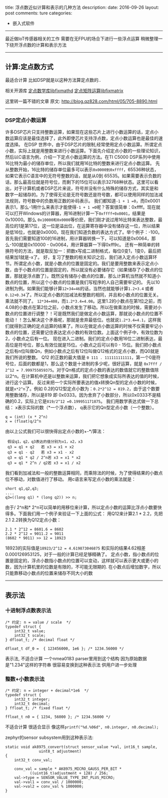 title: 浮点数近似计算和表示的几种方法
description: 
date: 2016-09-26
layout: post
comments: ture
categories:
- 嵌入式软件
---
 
最近做IoT传感器相关的工作 
需要在无FPU的场合下进行一些浮点运算
稍微整理一下绕开浮点数的计算和表示方法

---
## __计算:定点数方式__ 

最适合计算 比如DSP就是以这种方法算定点数的..

相关开源库
[定点数学库libfixmathd](https://github.com/PetteriAimonen/libfixmath)
[定点矩阵运算libfixmatrix](https://github.com/PetteriAimonen/libfixmatrix)

这里转一篇不错的文章 原文: http://blog.qz828.com/html/05/705-8890.html

---

### __DSP定点小数运算__
许多DSP芯片只支持整数运算，如果现在这些芯片上进行小数运算的话，定点小数运算应该是最佳选择了，此外即使芯片支持浮点数，定点小数运算也是最佳的速度选择。
在DSP 世界中，由于DSP芯片的限制,经常使用定点小数运算。所谓定点小数，实际上就是用整数来进行小数运算。下面先介绍定点小数的一些理论知识，然后以C语言为例，介绍一下定点小数运算的方法。在TI C5000 DSP系列中使用16比特为最小的储存单位，所以我们就用16比特的整数来进行定点小数运算。
先从整数开始，16比特的储存单位最多可以表示`0x0000到0xffff`，65536种状态，如果它表示C语言中的无符号整数的话，就是从0到 65535。如果需要表示负数的话，那么最高位就是符号位，而剩下的15位可以表示32768种状态。这里可以看出，对于计算机或者DSP芯片来说，符号并没有什么特殊的储存方式，其实是和数字一起储存的。为了使得无论是无符号数还是符号数，都可以使用同样的加法减法规则，符号数中的负数用正数的补码表示。
我们都知道`-1 + 1 =0`，而0x0001表示1，那么-1用什么来表示才能使得`-1 + 1 =0`呢？答案很简单：0xffff。现在就可以打开Windows的计算器，用16进制计算一下`0xffff+0x0001`，结果是0x10000。那么 `0x10000和0x0000`等价麽，我们刚才说过用16比特来表达整数，最高位的1是第17位，这一位是溢出位，在运算寄存器中没有储存这一位，所以结果是低16位，也就是0x0000。现在我们知道负数的表达方式了。举个例子：-100。首先我们需要知道100的16进制，用计算器转换一下，可以知道是0x0064，那么-100就是0x10000 - 0x0064，用计算器算一下得0xff9c。
还有一种简单的转换符号的方法，就是取反加一：把数x写成二进制格式，每位0变1，1变0，最后把结果加1就是-x了。
好，复习了整数的相关知识之后，我们进入定点小数运算环节。所谓定点小数，就是小数点的位置是固定的。我们是要用整数来表示定点小数，由于小数点的位置是固定的，所以就没有必要储存它（如果储存了小数点的位置，那就是浮点数了）。既然没有储存小数点的位置，那么计算机当然就不知道小数点的位置，所以这个小数点的位置是我们写程序的人自己需要牢记的。
先以10进制为例。如果我们能够计算`12+34=46`的话，当然也就能够计算`1.2+3.4` 或者 `0.12+0.34`了。所以定点小数的加减法和整数的相同，并且和小数点的位置无关。乘法就不同了。 `12*34=408`，而`1.2*3.4=4.08`。这里1.2的小数点在第1位之前，而4.08的小数点在第2位之前，小数点发生了移动。所以在做乘法的时候，需要对小数点的位置进行调整？！可是既然我们是做定点小数运算，那就说小数点的位置不能动！！怎么解决这个矛盾呢，那就是舍弃最低位。也就说`1.2*3.4=4.1`，这样我们就得到正确的定点运算的结果了。所以在做定点小数运算的时候不仅需要牢记小数点的位置，还需要记住表达定点小数的有效位数。上面这个例子中，有效位数为2，小数点之后有一位。
现在进入二进制。我们的定点小数用16位二进制表达，最高位是符号位，那么有效位就是15位。小数点之后可以有0 - 15位。我们把小数点之后有n位叫做Qn，例如小数点之后有12位叫做Q12格式的定点小数，而Q0就是我们所说的整数。
Q12 的正数的最大值是 `0 111 . 111111111111`，第一个0是符号位，后面的数都是1，那么这个数是十进制的多少呢，很好运算，就是 `0x7fff / 2^12 = 7.999755859375`。对于Qn格式的定点小数的表达的数值就它的整数值除以2^n。在计算机中还是以整数来运算，我们把它想象成实际所表达的值的时候，进行这个运算。
反过来把一个实际所要表达的值x转换Qn型的定点小数的时候，就是`x*2^n`了。例如 0.2的Q12型定点小数为：`0.2*2^12 = 819.2`，由于这个数要用整数储存，所以是819 即 0x0333。因为舍弃了小数部分，所以0x0333不是精确的0.2，实际上它是`819/2^12 =0.199951171875`。
我们用数学表达式做一下总结：
x表示实际的数（*一个浮点数）， q表示它的Qn型定点小数（一个整数）。
```
q = (int) (x * 2^n)
x = (float)q/2^n
```
由以上公式我们可以很快得出定点小数的+-*/算法：
```
 假设q1，q2，q3表达的值分别为x1，x2，x3
 q3 = q1 + q2   若 x3 = x1 + x2
 q3 = q1 - q2   若 x3 = x1 - x2
 q3 = q1 * q2 / 2^n若 x3 = x1 * x2
 q3 = q1 * 2^n / q2若 x3 = x1 / x2
```
我们看到加减法和一般的整数运算相同，而乘除法的时候，为了使得结果的小数点位不移动，对数值进行了移动。
用c语言来写定点小数的乘法就是：
```
short q1,q2,q3;
....
q3=((long q1) * (long q2)) >> n;
```
由于/ 2^n和* 2^n可以简单的用移位来计算，所以定点小数的运算比浮点小数要快得多。下面我们用一个例子来验证一下上面的公式：
用Q12来计算2.1 * 2.2，先把2.1 2.2转换为Q12定点小数：
```
2.1 * 2^12 = 8601.6 = 8602
2.2 * 2^12 = 9011.2 = 9011
(8602 * 9011) >> 12 = 18923
```
18923的实际值是`18923/2^12 = 4.619873046875` 和实际的结果4.62相差0.000126953125，对于一般的计算已经足够精确了。
定点小数，指小数点的位置是固定的，浮点小数指小数点的位置可以变动，这样就可以表示更大或更小的数，因为计算机里的位数是有限的，不可能无限期的.
在小数点后增加数字，所以只能靠移动小数点的位置来储存不同大小的数

---

## __表示法__
### __十进制浮点数表示法__
```
/* 约定: n = value / scale  */
typedef struct {
    int32_t value;
    int32_t scale;
} dfloat_t; /* decimal float */

dfloat_t df_0 =  { 123456000, 1e6 }; /* 1234.56000 */ 
```
表示法, 不适合计算
一个nmea0183 parser里用到这个结构
因为原始数据是"1.234"这样的字符串
很容易变换到这种表示法 供用户进一步处理

### __整数+小数表示法__
```
/* 约定: n = integer + decimal*1e6  */
typedef struct {
    int32_t integer;
    int32_t decimal;
} ffloat_t; /* fixed float */

ffloat_t n0 = { 1234, 56000 }; /* 1234.56000 */ 
```
不适合计算
很适合显示 像这样`printf("%d.%06d", n0.integer, n0.decimal);`

zephyr的sensor subsystem用到这种表示法:
```
static void ak8975_convert(struct sensor_value *val, int16_t sample,
			   uint8_t adjustment)
{
	int32_t conv_val;

	conv_val = sample * AK8975_MICRO_GAUSS_PER_BIT *
		   ((uint16_t)adjustment + 128) / 256;
	val->type = SENSOR_VALUE_TYPE_INT_PLUS_MICRO;
	val->val1 = conv_val / 1000000;
	val->val2 = conv_val % 1000000;
}
```
 